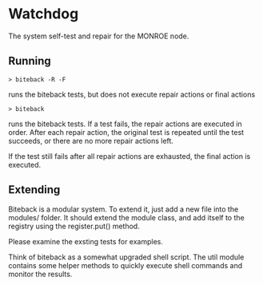 # Watchdog
The system self-test and repair for the MONROE node.

## Running 

    > biteback -R -F 

runs the biteback tests, but does not execute repair actions or final actions

    > biteback
    
runs the biteback tests. If a test fails, the repair actions are executed in order. 
After each repair action, the original test is repeated until the test succeeds, or 
there are no more repair actions left. 

If the test still fails after all repair actions are exhausted, the final action is 
executed.

## Extending

Biteback is a modular system. To extend it, just add a new file into the modules/ folder. 
It should extend the module class, and add itself to the registry using the register.put() method.

Please examine the exsting tests for examples. 

Think of biteback as a somewhat upgraded shell script. The util module contains some helper methods 
to quickly execute shell commands and monitor the results.
